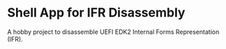 # Shell App for IFR Disassembly
A hobby project to disassemble UEFI EDK2 Internal Forms Representation (IFR).
